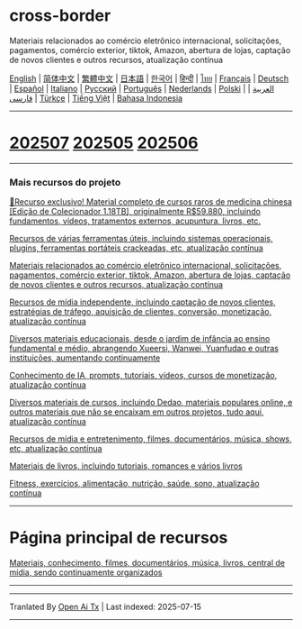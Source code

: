 # cross-border
Materiais relacionados ao comércio eletrônico internacional, solicitações, pagamentos, comércio exterior, tiktok, Amazon, abertura de lojas, captação de novos clientes e outros recursos, atualização contínua

[English](https://openaitx.github.io/view.html?user=mswnlz&project=cross-border&lang=en) | [简体中文](https://openaitx.github.io/view.html?user=mswnlz&project=cross-border&lang=zh-CN) | [繁體中文](https://openaitx.github.io/view.html?user=mswnlz&project=cross-border&lang=zh-TW) | [日本語](https://openaitx.github.io/view.html?user=mswnlz&project=cross-border&lang=ja) | [한국어](https://openaitx.github.io/view.html?user=mswnlz&project=cross-border&lang=ko) | [हिन्दी](https://openaitx.github.io/view.html?user=mswnlz&project=cross-border&lang=hi) | [ไทย](https://openaitx.github.io/view.html?user=mswnlz&project=cross-border&lang=th) | [Français](https://openaitx.github.io/view.html?user=mswnlz&project=cross-border&lang=fr) | [Deutsch](https://openaitx.github.io/view.html?user=mswnlz&project=cross-border&lang=de) | [Español](https://openaitx.github.io/view.html?user=mswnlz&project=cross-border&lang=es) | [Italiano](https://openaitx.github.io/view.html?user=mswnlz&project=cross-border&lang=it) | [Русский](https://openaitx.github.io/view.html?user=mswnlz&project=cross-border&lang=ru) | [Português](https://openaitx.github.io/view.html?user=mswnlz&project=cross-border&lang=pt) | [Nederlands](https://openaitx.github.io/view.html?user=mswnlz&project=cross-border&lang=nl) | [Polski](https://openaitx.github.io/view.html?user=mswnlz&project=cross-border&lang=pl) | [العربية](https://openaitx.github.io/view.html?user=mswnlz&project=cross-border&lang=ar) | [فارسی](https://openaitx.github.io/view.html?user=mswnlz&project=cross-border&lang=fa) | [Türkçe](https://openaitx.github.io/view.html?user=mswnlz&project=cross-border&lang=tr) | [Tiếng Việt](https://openaitx.github.io/view.html?user=mswnlz&project=cross-border&lang=vi) | [Bahasa Indonesia](https://openaitx.github.io/view.html?user=mswnlz&project=cross-border&lang=id)

------------
# [202507](https://raw.githubusercontent.com/mswnlz/cross-border/main/202507.md) [202505](https://raw.githubusercontent.com/mswnlz/cross-border/main/202505.md) [202506](https://raw.githubusercontent.com/mswnlz/cross-border/main/202506.md)



---------------
### Mais recursos do projeto

[🎁Recurso exclusivo! Material completo de cursos raros de medicina chinesa [Edição de Colecionador 1.18TB], originalmente R$59.880, incluindo fundamentos, vídeos, tratamentos externos, acupuntura, livros, etc.](https://github.com/mswnlz/chinese-traditional)

[Recursos de várias ferramentas úteis, incluindo sistemas operacionais, plugins, ferramentas portáteis crackeadas, etc, atualização contínua](https://github.com/mswnlz/tools)


[Materiais relacionados ao comércio eletrônico internacional, solicitações, pagamentos, comércio exterior, tiktok, Amazon, abertura de lojas, captação de novos clientes e outros recursos, atualização contínua](https://github.com/mswnlz/cross-border)

[Recursos de mídia independente, incluindo captação de novos clientes, estratégias de tráfego, aquisição de clientes, conversão, monetização, atualização contínua](https://github.com/mswnlz/self-media)

[ Diversos materiais educacionais, desde o jardim de infância ao ensino fundamental e médio, abrangendo Xueersi, Wanwei, Yuanfudao e outras instituições, aumentando continuamente](https://github.com/mswnlz/edu-knowlege)

[Conhecimento de IA, prompts, tutoriais, vídeos, cursos de monetização, atualização contínua](https://github.com/mswnlz/AIknowledge)

[Diversos materiais de cursos, incluindo Dedao, materiais populares online, e outros materiais que não se encaixam em outros projetos, tudo aqui, atualização contínua](https://github.com/mswnlz/curriculum)

[Recursos de mídia e entretenimento, filmes, documentários, música, shows, etc, atualização contínua](https://github.com/mswnlz/movies)

[Materiais de livros, incluindo tutoriais, romances e vários livros](https://github.com/mswnlz/book)

[Fitness, exercícios, alimentação, nutrição, saúde, sono, atualização contínua](https://github.com/mswnlz/healthy)



---------------

# Página principal de recursos
[Materiais, conhecimento, filmes, documentários, música, livros, central de mídia, sendo continuamente organizados](https://github.com/mswnlz)

---------------


---

Tranlated By [Open Ai Tx](https://github.com/OpenAiTx/OpenAiTx) | Last indexed: 2025-07-15

---